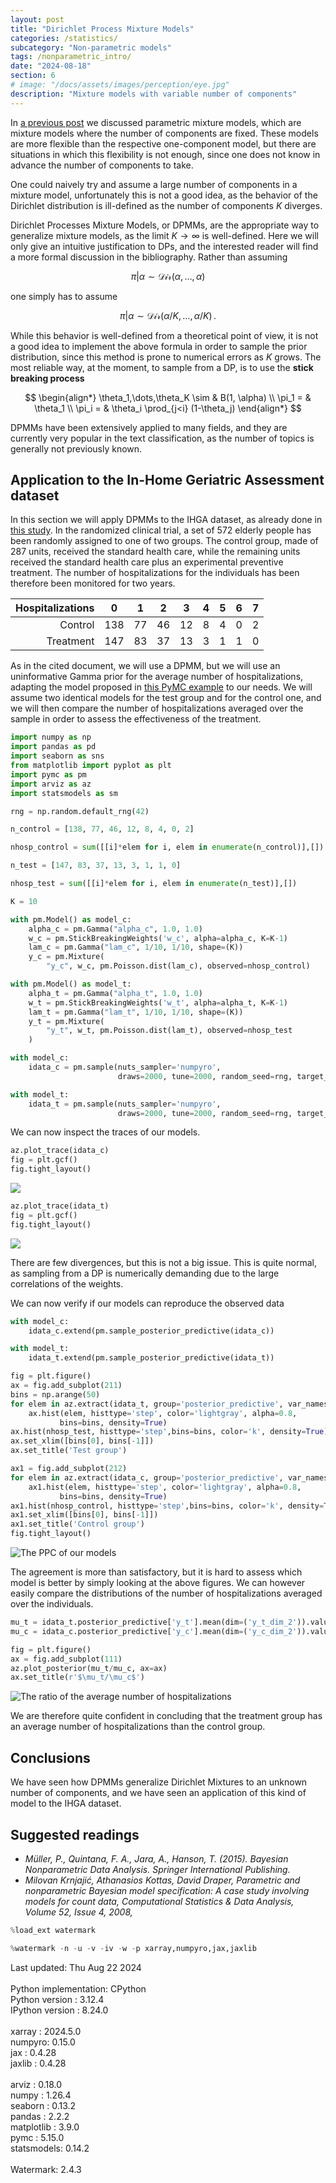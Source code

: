 ```yaml
---
layout: post
title: "Dirichlet Process Mixture Models"
categories: /statistics/
subcategory: "Non-parametric models"
tags: /nonparametric_intro/
date: "2024-08-18"
section: 6
# image: "/docs/assets/images/perception/eye.jpg"
description: "Mixture models with variable number of components"
---
```


In [a previous post](/statistics/mixture) we discussed parametric mixture models,
which are mixture models where the number of components are fixed.
These models are more flexible than the respective one-component model,
but there are situations in which this flexibility is not enough, since one does not
know in advance the number of components to take.

One could naively try and assume a large number of components in a mixture model,
unfortunately this is not a good idea, as the behavior of the Dirichlet distribution
is ill-defined as the number of components $K$ diverges.

Dirichlet Processes Mixture Models, or DPMMs, are the appropriate way to generalize mixture
models, as the limit $K \rightarrow \infty$ is well-defined.
Here we will only give an intuitive justification to DPs, and the interested
reader will find a more formal discussion in the bibliography.
Rather than assuming

$$
\pi \vert \alpha \sim \mathcal{Dir}(\alpha,\dots, \alpha)
$$

one simply has to assume

$$
\pi \vert \alpha \sim \mathcal{Dir}(\alpha/K,\dots, \alpha/K)\,.
$$


While this behavior is well-defined from a theoretical point of view,
it is not a good idea to implement the above formula in order to sample the
prior distribution, since this method is prone to numerical errors as $K$ grows.
The most reliable way, at the moment, to sample from a DP, is to use the **stick breaking process**

$$
\begin{align*}
\theta_1,\dots,\theta_K \sim & B(1, \alpha) \\
\pi_1 = & \theta_1 \\
\pi_i = & \theta_i \prod_{j<i} (1-\theta_j)
\end{align*}
$$


DPMMs have been extensively applied to many fields, and they are currently very popular
in the text classification, as the number of topics is generally not previously known.

## Application to the In-Home Geriatric Assessment dataset

In this section we will apply DPMMs to the IHGA dataset,
as already done in [this study](https://www.cs.princeton.edu/courses/archive/fall09/cos597A/papers/KKD2008.pdf).
In the randomized clinical trial, a set of 572 elderly people has been
randomly assigned to one of two groups. The control group, made of 287 units,
received the standard health care, while the remaining units received the standard health care
plus an experimental preventive treatment.
The number of hospitalizations for the individuals has been therefore been monitored
for two years.

| Hospitalizations | 0 | 1     | 2    | 3   | 4  | 5       | 6    | 7  |
|-----:|--|------------|-----------|---------|------------|---------|------|----|
|          Control | 138 | 77  | 46    | 12   | 8  | 4  | 0  | 2  |
|        Treatment | 147|  83|  37|  13|  3|  1|  1|  0 |

As in the cited document, we will use a DPMM, but we will use an uninformative Gamma prior
for the average number of hospitalizations, adapting the model
proposed in [this PyMC example](https://www.pymc.io/projects/examples/en/latest/mixture_models/dp_mix.html)
to our needs.
We will assume two identical models for the test group and for the control one,
and we will then compare the number of hospitalizations averaged over the sample
in order to assess the effectiveness of the treatment.

```python
import numpy as np
import pandas as pd
import seaborn as sns
from matplotlib import pyplot as plt
import pymc as pm
import arviz as az
import statsmodels as sm

rng = np.random.default_rng(42)

n_control = [138, 77, 46, 12, 8, 4, 0, 2]

nhosp_control = sum([[i]*elem for i, elem in enumerate(n_control)],[])

n_test = [147, 83, 37, 13, 3, 1, 1, 0]

nhosp_test = sum([[i]*elem for i, elem in enumerate(n_test)],[])

K = 10

with pm.Model() as model_c:
    alpha_c = pm.Gamma("alpha_c", 1.0, 1.0)
    w_c = pm.StickBreakingWeights('w_c', alpha=alpha_c, K=K-1)
    lam_c = pm.Gamma("lam_c", 1/10, 1/10, shape=(K))
    y_c = pm.Mixture(
        "y_c", w_c, pm.Poisson.dist(lam_c), observed=nhosp_control)

with pm.Model() as model_t:
    alpha_t = pm.Gamma("alpha_t", 1.0, 1.0)
    w_t = pm.StickBreakingWeights('w_t', alpha=alpha_t, K=K-1)
    lam_t = pm.Gamma("lam_t", 1/10, 1/10, shape=(K))
    y_t = pm.Mixture(
        "y_t", w_t, pm.Poisson.dist(lam_t), observed=nhosp_test
    )

with model_c:
    idata_c = pm.sample(nuts_sampler='numpyro',
                        draws=2000, tune=2000, random_seed=rng, target_accept=0.9)

with model_t:
    idata_t = pm.sample(nuts_sampler='numpyro',
                        draws=2000, tune=2000, random_seed=rng, target_accept=0.9)
```

We can now inspect the traces of our models.

```python
az.plot_trace(idata_c)
fig = plt.gcf()
fig.tight_layout()

```

![](/docs/assets/images/statistics/dp/trace_c.webp)


```python
az.plot_trace(idata_t)
fig = plt.gcf()
fig.tight_layout()

```

![](/docs/assets/images/statistics/dp/trace_t.webp)

There are few divergences, but this is not a big issue.
This is quite normal, as sampling from a DP is numerically demanding
due to the large correlations of the weights.

We can now verify if our models can reproduce the observed data

```python
with model_c:
    idata_c.extend(pm.sample_posterior_predictive(idata_c))

with model_t:
    idata_t.extend(pm.sample_posterior_predictive(idata_t))

fig = plt.figure()
ax = fig.add_subplot(211)
bins = np.arange(50)
for elem in az.extract(idata_t, group='posterior_predictive', var_names=['y_t'], num_samples=1000).T:
    ax.hist(elem, histtype='step', color='lightgray', alpha=0.8,
           bins=bins, density=True)
ax.hist(nhosp_test, histtype='step',bins=bins, color='k', density=True)
ax.set_xlim([bins[0], bins[-1]])
ax.set_title('Test group')

ax1 = fig.add_subplot(212)
for elem in az.extract(idata_c, group='posterior_predictive', var_names=['y_c'], num_samples=1000).T:
    ax1.hist(elem, histtype='step', color='lightgray', alpha=0.8,
           bins=bins, density=True)
ax1.hist(nhosp_control, histtype='step',bins=bins, color='k', density=True)
ax1.set_xlim([bins[0], bins[-1]])
ax1.set_title('Control group')
fig.tight_layout()
```

![The PPC of our models](/docs/assets/images/statistics/dp/ppc.webp)

The agreement is more than satisfactory, but it is hard to assess which model
is better by simply looking at the above figures.
We can however easily compare the distributions of the number of hospitalizations
averaged over the individuals.

```python
mu_t = idata_t.posterior_predictive['y_t'].mean(dim=('y_t_dim_2')).values.reshape(-1)
mu_c = idata_c.posterior_predictive['y_c'].mean(dim=('y_c_dim_2')).values.reshape(-1)

fig = plt.figure()
ax = fig.add_subplot(111)
az.plot_posterior(mu_t/mu_c, ax=ax)
ax.set_title(r'$\mu_t/\mu_c$')
```

![The ratio of the average number of hospitalizations](/docs/assets/images/statistics/dp/mu_ratio.webp)

We are therefore quite confident in concluding that the treatment group has an average number of hospitalizations
than the control group.

## Conclusions

We have seen how DPMMs generalize Dirichlet Mixtures to an unknown number of components,
and we have seen an application of this kind of model to the IHGA dataset.

## Suggested readings
- <cite>Müller, P., Quintana, F. A., Jara, A., Hanson, T. (2015). Bayesian Nonparametric Data Analysis. Springer International Publishing.</cite>
- <cite>Milovan Krnjajić, Athanasios Kottas, David Draper,  Parametric and nonparametric Bayesian model specification: A case study involving models for count data,  Computational Statistics & Data Analysis,  Volume 52, Issue 4,  2008,</cite>

```python
%load_ext watermark
```

```python
%watermark -n -u -v -iv -w -p xarray,numpyro,jax,jaxlib
```

<div class="code">
Last updated: Thu Aug 22 2024
<br>

<br>
Python implementation: CPython
<br>
Python version       : 3.12.4
<br>
IPython version      : 8.24.0
<br>

<br>
xarray : 2024.5.0
<br>
numpyro: 0.15.0
<br>
jax    : 0.4.28
<br>
jaxlib : 0.4.28
<br>

<br>
arviz      : 0.18.0
<br>
numpy      : 1.26.4
<br>
seaborn    : 0.13.2
<br>
pandas     : 2.2.2
<br>
matplotlib : 3.9.0
<br>
pymc       : 5.15.0
<br>
statsmodels: 0.14.2
<br>

<br>
Watermark: 2.4.3
<br>
</div>
